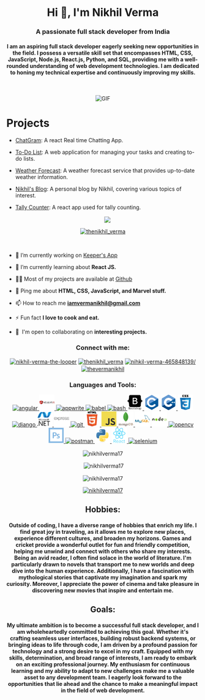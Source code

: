 
<h1 align="center">Hi 👋, I'm Nikhil Verma</h1>

<h3 align="center">A passionate full stack developer from India</h3>
<h4 align="center">I am an aspiring full stack developer eagerly seeking new opportunities in the field. I possess a versatile skill set that encompasses HTML, CSS, JavaScript, Node.js, React.js, Python, and SQL, providing me with a well-rounded understanding of web development technologies. I am dedicated to honing my technical expertise and continuously improving my skills.</h4>
<br>
<p align="center">
 <img  height="300" width="400" alt="GIF" src="https://cdn.dribbble.com/users/1059583/screenshots/4171367/media/34e69eb61a7bd8dea1c957a8b82605a7.gif" align="center" />
</p>
<h1>Projects</h1>

- [ChatGram](https://chatgram-0xsk.onrender.com/login): A react Real time Chatting App.
 
- [To-Do List](https://todolist-4vzg.onrender.com/): A web application for managing your tasks and creating to-do lists.

- [Weather Forecast](https://nodejs-production-49e1.up.railway.app/): A weather forecast service that provides up-to-date weather information.

- [Nikhil's Blog](https://blushing-gold-pants.cyclic.app/): A personal blog by Nikhil, covering various topics of interest.
- [Tally Counter](https://tallycounter.onrender.com): A react app used for tally counting.

  <p align="center"><img src="https://komarev.com/ghpvc/?username=nikhilverma17&style=for-the-badge&color=brightgreen" align="center"></p>


<p align="center">
  <a href="https://twitter.com/thenikhil_verma" target="blank"><img src="https://img.shields.io/twitter/follow/thenikhil_verma?logo=twitter&style=for-the-badge" alt="thenikhil_verma" /></a> </p><be><br>






- 🔭 I’m currently working on [Keeper's App](https://github.com/nikhilverma17/todolist)

- 🌱 I’m currently learning about **React JS.**

- 👨‍💻 Most of my projects are available at <a href="https://github.com/nikhilverma17?tab=repositories" target="blank">Github</a>

- 💬 Ping me about **HTML, CSS, JavaScript, and Marvel stuff.**

- 📫 How to reach me **iamvermanikhil@gmail.com**

- ⚡ Fun fact **I love to cook and eat.**

- 🤝  I'm open to collaborating on **interesting projects.**


<h3 align="center">Connect with me:</h3>
<p align="center">
<a href="https://codepen.io/nikhil-verma-the-looper" target="blank"><img align="center" src="https://raw.githubusercontent.com/rahuldkjain/github-profile-readme-generator/master/src/images/icons/Social/codepen.svg" alt="nikhil-verma-the-looper" height="30" width="40" /></a>
<a href="https://twitter.com/thenikhil_verma" target="blank"><img align="center" src="https://raw.githubusercontent.com/rahuldkjain/github-profile-readme-generator/master/src/images/icons/Social/twitter.svg" alt="thenikhil_verma" height="30" width="40" /></a>
<a href="https://linkedin.com/in/nihkil-verma-465848139/" target="blank"><img align="center" src="https://raw.githubusercontent.com/rahuldkjain/github-profile-readme-generator/master/src/images/icons/Social/linked-in-alt.svg" alt="nihkil-verma-465848139/" height="30" width="40" /></a>
<a href="https://instagram.com/thevermanikhil" target="blank"><img align="center" src="https://raw.githubusercontent.com/rahuldkjain/github-profile-readme-generator/master/src/images/icons/Social/instagram.svg" alt="thevermanikhil" height="30" width="40" /></a>
</p>



<h3 align="center">Languages and Tools:</h3>
<p align="center"> <a href="https://angular.io" target="_blank" rel="noreferrer"> <img src="https://angular.io/assets/images/logos/angular/angular.svg" alt="angular" width="40" height="40"/> </a> <a href="https://angular.io" target="_blank" rel="noreferrer"> <img src="https://raw.githubusercontent.com/devicons/devicon/master/icons/angularjs/angularjs-original-wordmark.svg" alt="angularjs" width="40" height="40"/> </a> <a href="https://appwrite.io" target="_blank" rel="noreferrer"> <img src="https://www.vectorlogo.zone/logos/appwriteio/appwriteio-icon.svg" alt="appwrite" width="40" height="40"/> </a> <a href="https://babeljs.io/" target="_blank" rel="noreferrer"> <img src="https://www.vectorlogo.zone/logos/babeljs/babeljs-icon.svg" alt="babel" width="40" height="40"/> </a> <a href="https://www.gnu.org/software/bash/" target="_blank" rel="noreferrer"> <img src="https://www.vectorlogo.zone/logos/gnu_bash/gnu_bash-icon.svg" alt="bash" width="40" height="40"/> </a> <a href="https://getbootstrap.com" target="_blank" rel="noreferrer"> <img src="https://raw.githubusercontent.com/devicons/devicon/master/icons/bootstrap/bootstrap-plain-wordmark.svg" alt="bootstrap" width="40" height="40"/> </a> <a href="https://www.cprogramming.com/" target="_blank" rel="noreferrer"> <img src="https://raw.githubusercontent.com/devicons/devicon/master/icons/c/c-original.svg" alt="c" width="40" height="40"/> </a> <a href="https://www.w3schools.com/cpp/" target="_blank" rel="noreferrer"> <img src="https://raw.githubusercontent.com/devicons/devicon/master/icons/cplusplus/cplusplus-original.svg" alt="cplusplus" width="40" height="40"/> </a> <a href="https://www.w3schools.com/css/" target="_blank" rel="noreferrer"> <img src="https://raw.githubusercontent.com/devicons/devicon/master/icons/css3/css3-original-wordmark.svg" alt="css3" width="40" height="40"/> </a> <a href="https://www.djangoproject.com/" target="_blank" rel="noreferrer"> <img src="https://cdn.worldvectorlogo.com/logos/django.svg" alt="django" width="40" height="40"/> </a> <a href="https://dotnet.microsoft.com/" target="_blank" rel="noreferrer"> <img src="https://raw.githubusercontent.com/devicons/devicon/master/icons/dot-net/dot-net-original-wordmark.svg" alt="dotnet" width="40" height="40"/> </a> <a href="https://expressjs.com" target="_blank" rel="noreferrer"> <img src="https://raw.githubusercontent.com/devicons/devicon/master/icons/express/express-original-wordmark.svg" alt="express" width="40" height="40"/> </a> <a href="https://git-scm.com/" target="_blank" rel="noreferrer"> <img src="https://www.vectorlogo.zone/logos/git-scm/git-scm-icon.svg" alt="git" width="40" height="40"/> </a> <a href="https://www.w3.org/html/" target="_blank" rel="noreferrer"> <img src="https://raw.githubusercontent.com/devicons/devicon/master/icons/html5/html5-original-wordmark.svg" alt="html5" width="40" height="40"/> </a> <a href="https://developer.mozilla.org/en-US/docs/Web/JavaScript" target="_blank" rel="noreferrer"> <img src="https://raw.githubusercontent.com/devicons/devicon/master/icons/javascript/javascript-original.svg" alt="javascript" width="40" height="40"/> </a> <a href="https://www.mongodb.com/" target="_blank" rel="noreferrer"> <img src="https://raw.githubusercontent.com/devicons/devicon/master/icons/mongodb/mongodb-original-wordmark.svg" alt="mongodb" width="40" height="40"/> </a> <a href="https://www.mysql.com/" target="_blank" rel="noreferrer"> <img src="https://raw.githubusercontent.com/devicons/devicon/master/icons/mysql/mysql-original-wordmark.svg" alt="mysql" width="40" height="40"/> </a> <a href="https://nodejs.org" target="_blank" rel="noreferrer"> <img src="https://raw.githubusercontent.com/devicons/devicon/master/icons/nodejs/nodejs-original-wordmark.svg" alt="nodejs" width="40" height="40"/> </a> <a href="https://opencv.org/" target="_blank" rel="noreferrer"> <img src="https://www.vectorlogo.zone/logos/opencv/opencv-icon.svg" alt="opencv" width="40" height="40"/> </a> <a href="https://www.photoshop.com/en" target="_blank" rel="noreferrer"> <img src="https://raw.githubusercontent.com/devicons/devicon/master/icons/photoshop/photoshop-line.svg" alt="photoshop" width="40" height="40"/> </a> <a href="https://postman.com" target="_blank" rel="noreferrer"> <img src="https://www.vectorlogo.zone/logos/getpostman/getpostman-icon.svg" alt="postman" width="40" height="40"/> </a> <a href="https://www.python.org" target="_blank" rel="noreferrer"> <img src="https://raw.githubusercontent.com/devicons/devicon/master/icons/python/python-original.svg" alt="python" width="40" height="40"/> </a> <a href="https://reactjs.org/" target="_blank" rel="noreferrer"> <img src="https://raw.githubusercontent.com/devicons/devicon/master/icons/react/react-original-wordmark.svg" alt="react" width="40" height="40"/> </a> <a href="https://www.selenium.dev" target="_blank" rel="noreferrer"> <img src="https://raw.githubusercontent.com/detain/svg-logos/780f25886640cef088af994181646db2f6b1a3f8/svg/selenium-logo.svg" alt="selenium" width="40" height="40"/> </a> </p>

<p align="center"><img align="center" src="https://github-readme-stats.vercel.app/api/top-langs?username=nikhilverma17&show_icons=true&locale=en&layout=compact" alt="nikhilverma17" /></p>

<p align="center">&nbsp;<img align="center" src="https://github-readme-stats.vercel.app/api?username=nikhilverma17&show_icons=true&locale=en" alt="nikhilverma17" /></p>

<p align="center"><img align="center" src="https://github-readme-streak-stats.herokuapp.com/?user=nikhilverma17&" alt="nikhilverma17" /></p>

<p align="center"> <a href="https://github.com/ryo-ma/github-profile-trophy"><img src="https://github-profile-trophy.vercel.app/?username=nikhilverma17" alt="nikhilverma17" /></a> </p>

<h2 align="center">Hobbies:</h2>
<h4 align="center">Outside of coding, I have a diverse range of hobbies that enrich my life. I find great joy in traveling, as it allows me to explore new places, experience different cultures, and broaden my horizons. Games and cricket provide a wonderful outlet for fun and friendly competition, helping me unwind and connect with others who share my interests. Being an avid reader, I often find solace in the world of literature. I'm particularly drawn to novels that transport me to new worlds and deep dive into the human experience. Additionally, I have a fascination with mythological stories that captivate my imagination and spark my curiosity. Moreover, I appreciate the power of cinema and take pleasure in discovering new movies that inspire and entertain me.</h4>

<h2 align="center"> Goals:</h2>
<h4 align="center">My ultimate ambition is to become a successful full stack developer, and I am wholeheartedly committed to achieving this goal. Whether it's crafting seamless user interfaces, building robust backend systems, or bringing ideas to life through code, I am driven by a profound passion for technology and a strong desire to excel in my craft. Equipped with my skills, determination, and broad range of interests, I am ready to embark on an exciting professional journey. My enthusiasm for continuous learning and my ability to adapt to new challenges make me a valuable asset to any development team. I eagerly look forward to the opportunities that lie ahead and the chance to make a meaningful impact in the field of web development.</h4>
